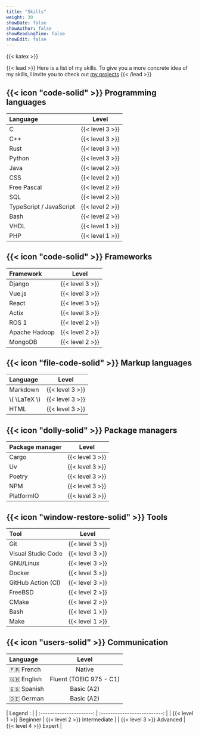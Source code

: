 ```yaml
---
title: "Skills"
weight: 30
showDate: false
showAuthor: false
showReadingTime: false
showEdit: false
---
```


{{< katex >}}

{{< lead >}}
Here is a list of my skills. To give you a more concrete idea of my skills, I invite you to check out [my projects](/projects)
{{< /lead >}}

## {{< icon "code-solid" >}} Programming languages

| Language                |      Level      |
| :---------------------- | :-------------: |
| C                       | {{< level 3 >}} |
| C++                     | {{< level 3 >}} |
| Rust                    | {{< level 3 >}} |
| Python                  | {{< level 3 >}} |
| Java                    | {{< level 2 >}} |
| CSS                     | {{< level 2 >}} |
| Free Pascal             | {{< level 2 >}} |
| SQL                     | {{< level 2 >}} |
| TypeScript / JavaScript | {{< level 2 >}} |
| Bash                    | {{< level 2 >}} |
| VHDL                    | {{< level 1 >}} |
| PHP                     | {{< level 1 >}} |

## {{< icon "code-solid" >}} Frameworks

| Framework     |      Level      |
| :------------ | :-------------: |
| Django        | {{< level 3 >}} |
| Vue.js        | {{< level 3 >}} |
| React         | {{< level 3 >}} |
| Actix         | {{< level 3 >}} |
| ROS 1         | {{< level 2 >}} |
| Apache Hadoop | {{< level 2 >}} |
| MongoDB       | {{< level 2 >}} |

## {{< icon "file-code-solid" >}} Markup languages

| Language       |      Level      |
| :------------- | :-------------: |
| Markdown       | {{< level 3 >}} |
| \\( \LaTeX \\) | {{< level 3 >}} |
| HTML           | {{< level 3 >}} |

## {{< icon "dolly-solid" >}} Package managers

| Package manager |      Level      |
| :-------------- | :-------------: |
| Cargo           | {{< level 3 >}} |
| Uv              | {{< level 3 >}} |
| Poetry          | {{< level 3 >}} |
| NPM             | {{< level 3 >}} |
| PlatformIO      | {{< level 3 >}} |

## {{< icon "window-restore-solid" >}} Tools

| Tool               |      Level      |
| :----------------- | :-------------: |
| Git                | {{< level 3 >}} |
| Visual Studio Code | {{< level 3 >}} |
| GNU/Linux          | {{< level 3 >}} |
| Docker             | {{< level 3 >}} |
| GitHub Action (CI) | {{< level 3 >}} |
| FreeBSD            | {{< level 2 >}} |
| CMake              | {{< level 2 >}} |
| Bash               | {{< level 1 >}} |
| Make               | {{< level 1 >}} |

## {{< icon "users-solid" >}} Communication

| Language     |          Level          |
| :----------- | :---------------------: |
| :fr: French  |         Native          |
| :uk: English | Fluent (TOEIC 975 - C1) |
| :es: Spanish |       Basic (A2)        |
| :de: German  |       Basic (A2)        |

|         Legend :         |
| :----------------------: | :--------------------------: |
| {{< level 1 >}} Beginner | {{< level 2 >}} Intermediate |
| {{< level 3 >}} Advanced |    {{< level 4 >}} Expert    |
